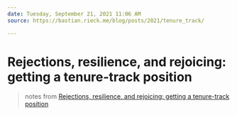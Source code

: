 ```yaml
---
date: Tuesday, September 21, 2021 11:06 AM
source: https://bastian.rieck.me/blog/posts/2021/tenure_track/

---
```


# Rejections, resilience, and rejoicing: getting a tenure-track position

> notes from [Rejections, resilience, and rejoicing: getting a tenure-track position](https://bastian.rieck.me/blog/posts/2021/tenure_track/)
